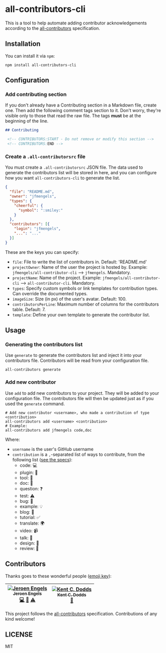 # all-contributors-cli

This is a tool to help automate adding contributor acknowledgements according to the [all-contributors](https://github.com/kentcdodds/all-contributors) specification.

## Installation

You can install it via `npm`:
```
npm install all-contributors-cli
```

## Configuration

### Add contributing section

If you don't already have a Contributing section in a Markdown file, create one. Then add the following comment tags section to it. Don't worry, they're visible only to those that read the raw file. The tags **must** be at the beginning of the line.

```md
## Contributing

 <!-- CONTRIBUTORS:START - Do not remove or modify this section -->
 <!-- CONTRIBUTORS:END -->
```

### Create a `.all-contributorsrc` file

You must create a `.all-contributorsrc` JSON file. The data used to generate the contributors list will be stored in here, and you can configure how you want `all-contributors-cli` to generate the list.

```json
{
  "file": "README.md",
  "owner": "jfmengels",
  "types": {
    "cheerful": {
      "symbol": ":smiley:"
    }
  },
  "contributors": [{
    "login": "jfmengels",
    "...": "..."
  }]
}
```

These are the keys you can specify:
- `file`: File to write the list of contributors in. Default: 'README.md'
- `projectOwner`: Name of the user the project is hosted by. Example: `jfmengels/all-contributor-cli` --> `jfmengels`. Mandatory.
- `projectName`: Name of the project. Example: `jfmengels/all-contributor-cli` --> `all-contributor-cli`. Mandatory.
- `types`: Specify custom symbols or link templates for contribution types. Can override the documented types.
- `imageSize`: Size (in px) of the user's avatar. Default: 100.
- `contributorsPerLine`: Maximum number of columns for the contributors table. Default: 7.
- `template`: Define your own template to generate the contributor list.

## Usage

### Generating the contributors list

Use `generate` to generate the contributors list and inject it into your contributors file. Contributors will be read from your configuration file.

```
all-contributors generate
```

### Add new contributor

Use `add` to add new contributors to your project. They will be added to your configuration file. The contributors file will then be updated just as if you used the `generate` command.

```
# Add new contributor <username>, who made a contribution of type <contribution>
all-contributors add <username> <contribution>
# Example:
all-contributors add jfmengels code,doc
```

Where:
- `username` is the user's GitHub username
- `contribution` is a `,`-separated list of ways to contribute, from the following list ([see the specs](https://github.com/kentcdodds/all-contributors#emoji-key)):
  - code: 💻
  - plugin: 🔌
  - tool: 🔧
  - doc: 📖
  - question: ❓
  - test: ⚠️
  - bug: 🐛
  - example: 💡
  - blog: 📝
  - tutorial: ✅
  - translate: 🌍
  - video: 📹
  - talk: 📢
  - design: 🎨
  - review: 👀


## Contributors

Thanks goes to these wonderful people ([emoji key](https://github.com/kentcdodds/all-contributors#emoji-key)):

<!-- CONTRIBUTORS:START - Do not remove or modify this section -->
| [![Jeroen Engels](https://avatars.githubusercontent.com/u/3869412?v=3&s=100)<br /><sub>Jeroen Engels</sub>](https://github.com/jfmengels)<br />[💻](https://github.com/jfmengels/all-contributors-cli/commits?author=jfmengels) [📖](https://github.com/jfmengels/all-contributors-cli/commits?author=jfmengels) [⚠️](https://github.com/jfmengels/all-contributors-cli/commits?author=jfmengels) | [![Kent C. Dodds](https://avatars.githubusercontent.com/u/1500684?v=3&s=100)<br /><sub>Kent C. Dodds</sub>](http://kentcdodds.com/)<br />[📖](https://github.com/jfmengels/all-contributors-cli/commits?author=kentcdodds) |
| :---: | :---: |
<!-- CONTRIBUTORS:END -->

This project follows the [all-contributors](https://github.com/kentcdodds/all-contributors) specification.
Contributions of any kind welcome!

## LICENSE

MIT
